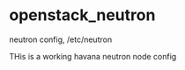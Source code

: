 openstack_neutron
=================

neutron config, /etc/neutron

THis is a working havana neutron node config
